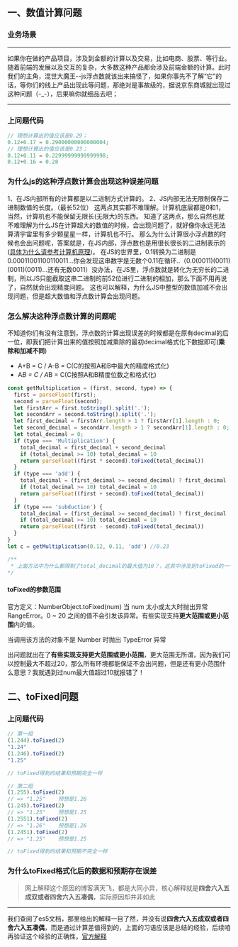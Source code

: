 ## 一、数值计算问题
### 业务场景
---
  如果你在做的产品项目，涉及到金额的计算以及交易，比如电商、股票、等行业。随着前端的发展以及交互的复杂，大多数这种产品都会涉及前端金额的计算。此时我们的主角，混世大魔王--js浮点数就该出来搞怪了，如果你事先不了解“它”的话，等你们的线上产品出现此等问题，那绝对是事故级的，据说京东商城就出现过这种问题（-_-），后果嘛你就细品去吧；

---

### 上问题代码
```js
// 理想计算出的值应该是0.29；
0.12+0.17 = 0.29000000000000004;
// 理想计算出的值应该是0.23；
0.12+0.11 = 0.22999999999999998;
0.12+0.16 = 0.28
```

### 为什么js的这种浮点数计算会出现这种误差问题

1、在JS内部所有的计算都是以二进制方式计算的。
2、JS内部无法无限制保存二进制数值的长度。（最长52位）
这两点其实都不难理解。计算机底层都是0和1，当然，计算机也不能保留无限长(无限大)的东西。
知道了这两点，那么自然也就不难理解为什么JS在计算超大的数值的时候，会出现问题了，就好像你永远无法算清宇宙里有多少颗星星一样，计算机也不行。
那么为什么计算很小浮点数的时候也会出问题呢，答案就是，在JS内部，浮点数也是用很长很长的二进制表示的([具体为什么请参考计算机原理](https://docs.oracle.com/cd/E19957-01/806-3568/ncg_goldberg.html))。
在JS的世界里，0.1转换为二进制是0.00011001100110011…你会发现这串数字是无数个0.11在循环..（0.0(0011)(0011)(0011)(0011)…还有无数0011）没办法，在JS里，浮点数就是转化为无穷长的二进制，所以JS只能截取这串二进制的前52位进行二进制的相加，那么下面不用再说了，自然就会出现精度问题。
这也可以解释，为什么JS中整型的数值加减不会出现问题，但是超大数值和浮点数计算会出现问题。

### 怎么解决这种浮点数计算的问题呢
不知道你们有没有注意到，浮点数的计算出现误差的时候都是在原有decimal的后一位，即我们把计算出来的值按照加减乘除的最初decimal格式化下数据即可(**乘除和加减不同**)
- A+B = C / A-B = C(C的按照A和B中最大的精度格式化)
- A*B = C / A*B = C(C按照A和B精度位数之和格式化)
```js
const getMultiplication = (first, second, type) => {
  first = parseFloat(first);
  second = parseFloat(second);
  let firstArr = first.toString().split('.');
  let secondArr = second.toString().split('.');
  let first_decimal = firstArr.length > 1 ? firstArr[1].length : 0;
  let second_decimal = secondArr.length > 1 ? secondArr[1].length : 0;
  let total_decimal = 0;
  if (type === 'Multiplication') {
    total_decimal = first_decimal + second_decimal
    if (total_decimal >= 10) total_decimal = 10
    return parseFloat((first * second).toFixed(total_decimal))
  }
  if (type === 'add') {
    total_decimal = (first_decimal >= second_decimal) ? first_decimal : second_decimal
    if (total_decimal >= 10) total_decimal = 10
    return parseFloat((first + second).toFixed(total_decimal))
  }
  if (type === 'subduction') {
    total_decimal = (first_decimal >= second_decimal) ? first_decimal : second_decimal
    if (total_decimal >= 10) total_decimal = 10
    return parseFloat((first - second).toFixed(total_decimal))
  }
}
let c = getMultiplication(0.12, 0.11, 'add') //0.23

/**
 * 上面方法中为什么都限制了total_decimal的最大值为10？，这其中涉及到toFixed的一个浏览器兼容问题，因为实际项目使用的精度一般都是3-4位，就简单的控制下total_decimal最大为10
*/
```
#### toFixed的参数范围
官方定义：NumberObject.toFixed(num)
当 num 太小或太大时抛出异常 RangeError。0 ~ 20 之间的值不会引发该异常。有些实现支持**更大范围或更小范围**内的值。

当调用该方法的对象不是 Number 时抛出 TypeError 异常

出问题就出在了**有些实现支持更大范围或更小范围**，更大范围无所谓，因为我们可以控制最大不超过20，那么所有环境都能保证不会出问题，但是还有更小范围什么意思？我就遇到过num最大值超过10就报错了！

## 二、toFixed问题

### 上问题代码
```js
// 第一组
(1.244).toFixed(2)
"1.24"
(1.246).toFixed(2)
"1.25"

// toFixed得到的结果和预期完全一样

// 第二组
(1.255).toFixed(2)
// => "1.25"    预想是1.26
(1.245).toFixed(2)
// => "1.25"    预想是1.25
(1.2551).toFixed(2)
// => "1.26"    预想是1.26
(1.2451).toFixed(2)
// => "1.25"    预想是1.25

// toFixed得到的结果和预期不完全一样
```

### 为什么toFixed格式化后的数据和预期存在误差
> 网上解释这个原因的博客满天飞，都是大同小异，核心解释就是**四舍六入五成双或者四舍六入五凑偶**，实际原因却并非如此
---
我们查阅了es5文档，那里给出的解释一目了然，并没有说**四舍六入五成双或者四舍六入五凑偶**，而是通过计算差值得到的，上面的习语应该是总结的经验，后续咱再验证这个经验的正确性，[官方解释](https://es5.github.io/#x15.7.4.5)
